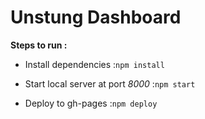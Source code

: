 # Unstung Dashboard

**Steps to run :**

* Install dependencies :``` npm install ```

* Start local server at port *8000* :``` npm start ```

* Deploy to gh-pages :```npm deploy```
